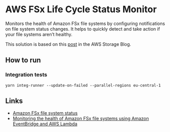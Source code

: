 # AWS FSx Life Cycle Status Monitor

Monitors the health of Amazon FSx file systems by configuring
notifications on file system status changes. It helps to
quickly detect and take action if your file systems aren’t healthy.

This solution is based on this [post](https://aws.amazon.com/de/blogs/storage/monitoring-the-health-of-amazon-fsx-file-systems-using-amazon-eventbridge-and-aws-lambda/) in the AWS Storage Blog.


## How to run

### Integration tests

```shell
yarn integ-runner --update-on-failed --parallel-regions eu-central-1 
```

## Links

- [Amazon FSx file system status](https://docs.aws.amazon.com/fsx/latest/WindowsGuide/file-system-lifecycle-states.html)
- [Monitoring the health of Amazon FSx file systems using Amazon EventBridge and AWS Lambda](https://aws.amazon.com/de/blogs/storage/monitoring-the-health-of-amazon-fsx-file-systems-using-amazon-eventbridge-and-aws-lambda/)